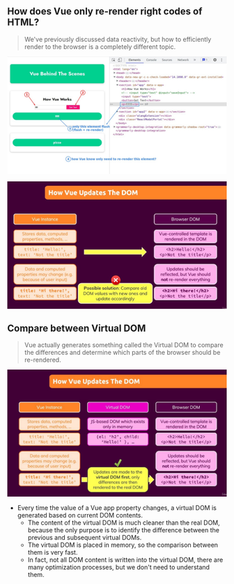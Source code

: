 ## **How does Vue only re-render right codes of HTML?**

> We've previously discussed data reactivity, but how to efficiently render to the browser is a completely different topic.

![Alt observe page inspect / element](pic/01.jpg)

![Alt wrong concept](pic/02.jpg)

## **Compare between Virtual DOM**

> Vue actually generates something called the Virtual DOM to compare the differences and determine which parts of the browser should be re-rendered.

![Alt create new virtual dom when properties change](pic/03.jpg)

- Every time the value of a Vue app property changes, a virtual DOM is generated based on current DOM contents.
  - The content of the virtual DOM is much cleaner than the real DOM, because the only purpose is to identify the difference between the previous and subsequent virtual DOMs.
  - The virtual DOM is placed in memory, so the comparison between them is very fast.
  - In fact, not all DOM content is written into the virtual DOM, there are many optimization processes, but we don't need to understand them.
